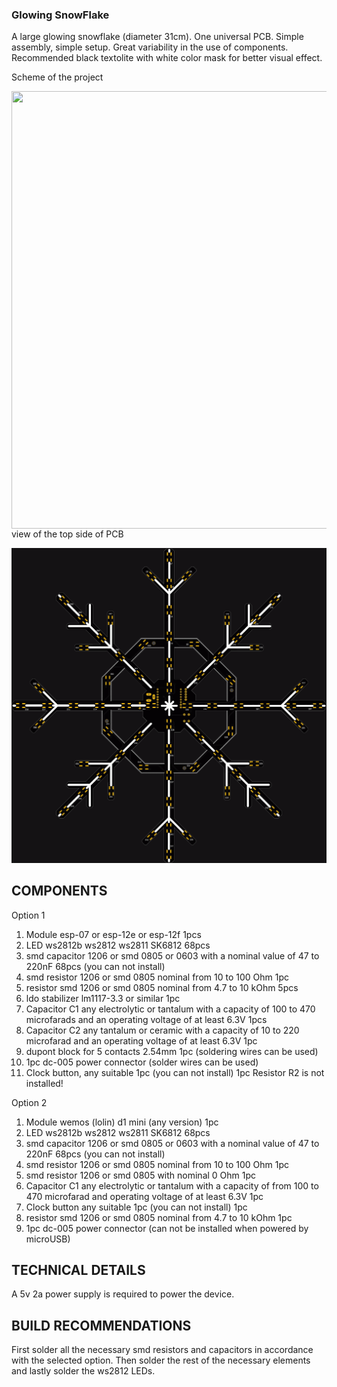 ### Glowing SnowFlake
A large glowing snowflake (diameter 31cm). One universal PCB. Simple assembly, simple setup. Great variability in the use of components. Recommended black textolite with white color mask for better visual effect. 

Scheme of the project

<a href="https://github.com/Shoorup4eg/glowing-snowflake/blob/master/snowflake_sheme.png"><img src="https://github.com/tShoorup4eg/glowing-snowflake/blob/master/snowflake_sheme.png"  align="left" height="700" width="875"></a>

view of the top side of PCB

<a href="https://github.com/Shoorup4eg/glowing-snowflake/blob/master/top-view.png"><img src="https://github.com/Shoorup4eg/glowing-snowflake/blob/master/top-view.png"></a>


## COMPONENTS
Option 1

1) Module esp-07 or esp-12e or esp-12f 1pcs
2) LED ws2812b ws2812 ws2811 SK6812 68pcs
3) smd capacitor 1206 or smd 0805 or 0603 with a nominal value of 47 to 220nF 68pcs (you can not install)
4) smd resistor 1206 or smd 0805 nominal from 10 to 100 Ohm 1pc
5) resistor smd 1206 or smd 0805 nominal from 4.7 to 10 kOhm 5pcs
6) ldo stabilizer lm1117-3.3 or similar 1pc
7) Capacitor C1 any electrolytic or tantalum with a capacity of 100 to 470 microfarads and an operating voltage of at least 6.3V 1pcs
8) Capacitor C2 any tantalum or ceramic with a capacity of 10 to 220 microfarad and an operating voltage of at least 6.3V 1pc
9) dupont block for 5 contacts 2.54mm 1pc (soldering wires can be used)
10) 1pc dc-005 power connector (solder wires can be used)
11) Clock button, any suitable 1pc (you can not install) 1pc
Resistor R2 is not installed!

Option 2

1) Module wemos (lolin) d1 mini (any version) 1pc
2) LED ws2812b ws2812 ws2811 SK6812 68pcs
3) smd capacitor 1206 or smd 0805 or 0603 with a nominal value of 47 to 220nF 68pcs (you can not install)
4) smd resistor 1206 or smd 0805 nominal from 10 to 100 Ohm 1pc
5) smd resistor 1206 or smd 0805 with nominal 0 Ohm 1pc
6) Capacitor C1 any electrolytic or tantalum with a capacity of from 100 to 470 microfarad and operating voltage of at least 6.3V 1pc
7) Clock button any suitable 1pc (you can not install) 1pc
8) resistor smd 1206 or smd 0805 nominal from 4.7 to 10 kOhm 1pc
9) 1pc dc-005 power connector (can not be installed when powered by microUSB)

## TECHNICAL DETAILS
A 5v 2a power supply is required to power the device.

## BUILD RECOMMENDATIONS
First solder all the necessary smd resistors and capacitors in accordance with the selected option. Then solder the rest of the necessary elements and lastly solder the ws2812 LEDs.

